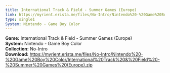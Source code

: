 ```yaml
---
title: International Track & Field - Summer Games (Europe)
link: https://myrient.erista.me/files/No-Intro/Nintendo%20-%20Game%20Boy%20Color/International%20Track%20&%20Field%20-%20Summer%20Games%20(Europe).zip
type: single1
System: Nintendo - Game Boy Color
---
```

<b>Game:</b> International Track & Field - Summer Games (Europe)<br>
<b>System:</b> Nintendo - Game Boy Color<br>
<b>Collection:</b> No-Intro<br>
<b>Download:</b> https://myrient.erista.me/files/No-Intro/Nintendo%20-%20Game%20Boy%20Color/International%20Track%20&%20Field%20-%20Summer%20Games%20(Europe).zip